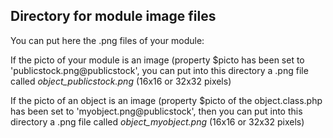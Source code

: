 
Directory for module image files
--------------------------------

You can put here the .png files of your module:


If the picto of your module is an image (property $picto has been set to 'publicstock.png@publicstock', you can put into this
directory a .png file called *object_publicstock.png* (16x16 or 32x32 pixels)


If the picto of an object is an image (property $picto of the object.class.php has been set to 'myobject.png@publicstock', then you can put into this
directory a .png file called *object_myobject.png* (16x16 or 32x32 pixels)

